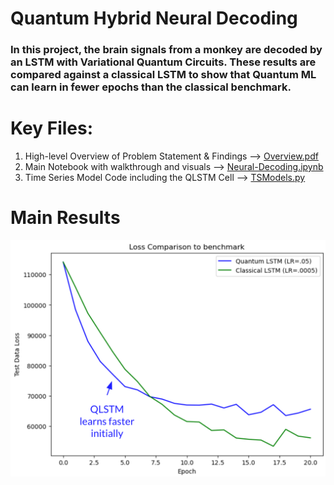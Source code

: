 # Quantum Hybrid Neural Decoding

### In this project, the brain signals from a monkey are decoded by an LSTM with Variational Quantum Circuits. These results are compared against a classical LSTM to show that Quantum ML can learn in fewer epochs than the classical benchmark.

# Key Files: 

1. High-level Overview of Problem Statement & Findings --> [Overview.pdf](./Overview.pdf)
2. Main Notebook with walkthrough and visuals --> [Neural-Decoding.ipynb](./Neural-Decoding.ipynb)
3. Time Series Model Code including the QLSTM Cell --> [TSModels.py](./TSModels.py)

# Main Results

![Loss plot](images/loss.png)